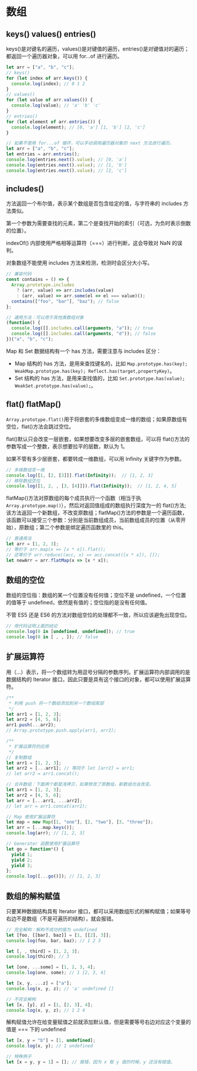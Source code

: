 # 数组

## keys() values() entries()

keys()是对键名的遍历，values()是对键值的遍历，entries()是对键值对的遍历；都返回一个遍历器对象，可以用 for...of 进行遍历。

```js
let arr = ["a", "b", "c"];
// keys()
for (let index of arr.keys()) {
  console.log(index); // 0 1 2
}
// values()
for (let value of arr.values()) {
  console.log(value); // 'a' 'b' 'c'
}
// entries()
for (let element of arr.entries()) {
  console.log(element); // [0, 'a'] [1, 'b'] [2, 'c']
}

// 如果不使用 for...of 循环，可以手动调用遍历器对象的 next 方法进行遍历。
let arr = ["a", "b", "c"];
let entries = arr.entries();
console.log(entries.next().value); // [0, 'a']
console.log(entries.next().value); // [1, 'b']
console.log(entries.next().value); // [2, 'c']
```

## includes()

方法返回一个布尔值，表示某个数组是否包含给定的值，与字符串的 includes 方法类似。

第一个参数为需要查找的元素，第二个是查找开始的索引（可选，为负时表示倒数的位置）。

indexOf() 内部使用严格相等运算符（===）进行判断，这会导致对 NaN 的误判。

对象数组不能使用 includes 方法来检测，检测时会区分大小写。

```js
// 兼容代码
const contains = () => {
  Array.prototype.includes
    ? (arr, value) => arr.includes(value)
    : (arr, value) => arr.some(el => el === value)();
  contains(["foo", "bar"], "baz"); // false
};

// 通用方法：可以用于其他类数组对象
(function() {
  console.log([].includes.call(arguments, "a")); // true
  console.log([].includes.call(arguments, "d")); // false
})("a", "b", "c");
```

Map 和 Set 数据结构有一个 has 方法，需要注意与 includes 区分：

- Map 结构的 has 方法，是用来查找键名的，比如 `Map.prototype.has(key); WeakMap.prototype.has(key); Reflect.has(target,propertyKey)`。
- Set 结构的 has 方法，是用来查找值的，比如 `Set.prototype.has(value); WeakSet.prototype.has(value);`。

## flat() flatMap()

`Array.prototype.flat()`用于将嵌套的多维数组变成一维的数组；如果原数组有空位，flat()方法会跳过空位。

flat()默认只会改变一层嵌套，如果想要改变多层的嵌套数组，可以将 flat()方法的参数写成一个整数，表示想要拉平的层数，默认为 1。

如果不管有多少层嵌套，都要转成一维数组，可以用 Infinity 关键字作为参数。

```js
// 多维数组变一维
console.log([1, [2, [3]]].flat(Infinity));  // [1, 2, 3]
// 移除数组空位
console.log([1, 2, , [3, [4]]]).flat(Infinity));  // [1, 2, 4, 5]
```

flatMap()方法对原数组的每个成员执行一个函数（相当于执 `Array.prototype.map()`），然后对返回值组成的数组执行深度为一的 flat()方法;该方法返回一个新数组，不改变原数组；flatMap()方法的参数是一个遍历函数，该函数可以接受三个参数：分别是当前数组成员，当前数组成员的位置（从零开始），原数组；第二个参数是绑定遍历函数里的 this。

```js
// 普通用法
let arr = [1, 2, 3];
// 等价于 arr.map(x => [x * x]).flat();
// 还等价于 arr.reduce((acc, x) => acc.concat([x * x]), []);
let newArr = arr.flatMap(x => [x * x]);
```

## 数组的空位

数组的空位指：数组的某一个位置没有任何值；空位不是 undefined，一个位置的值等于 undefined，依然是有值的；空位指的是没有任何值。

不管 ES5 还是 ES6 的方法对数组空位的处理都不一致，所以应该避免出现空位。

```js
// 用代码证明上面的结论
console.log(0 in [undefined, undefined]); // true
console.log(0 in [ , , ]); // false
```

## 扩展运算符

用（...）表示，将一个数组转为用逗号分隔的参数序列。扩展运算符内部调用的是数据结构的 Iterator 接口，因此只要是具有这个接口的对象，都可以使用扩展运算符。

```js
/**
 * 利用 push 将一个数组添加到另一个数组尾部
 */
let arr1 = [1, 2, 3];
let arr2 = [4, 5, 6];
arr1.push(...arr2);
// Array.prototype.push.apply(arr1, arr2);

/**
 * 扩展运算符的应用
 */
// 复制数组
let arr1 = [1, 2, 3];
let arr2 = [...arr1]; // 等同于 let [arr2] = arr1;
// let arr2 = arr1.concat();

// 合并数组：下面两个都是浅拷贝，如果修改了原数组，新数组也会改变。
let arr1 = [1, 2, 3];
let arr2 = [4, 5, 6];
let arr = [...arr1, ...arr2];
// let arr = arr1.concat(arr2);

// Map 使用扩展运算符
let map = new Map([1, "one"], [2, "two"], [3, "three"]);
let arr = [...map.keys()];
console.log(arr); // [1, 2, 3]

// Generator 函数使用扩展运算符
let go = function*() {
  yield 1;
  yield 2;
  yield 3;
};
console.log([...go()]); // [1, 2, 3]
```

## 数组的解构赋值

只要某种数据结构具有 Iterator 接口，都可以采用数组形式的解构赋值；如果等号右边不是数组（不是可遍历的结构），就会报错。

```js
// 完全解构：解构不成功的值为 undefined
let [foo, [[bar], baz]] = [1, [[2], 3]];
console.log(foo, bar, baz); // 1 2 3

let [, , third] = [1, 2, 3];
console.log(third); // 3

let [one, ...some] = [1, 2, 3, 4];
console.log(one, some); // 1 [2, 3, 4]

let [x, y, ...z] = ["a"];
console.log(x, y, z); // 'a' undefined []

// 不完全解构
let [x, [y], z] = [1, [2, 3], 4];
console.log(x, y, z); // 1 2 4
```

解构赋值允许在给变量赋值之前就添加默认值，但是需要等号右边对应这个变量的值是 === 下的 undefined

```js
let [x, y = "b"] = [1, undefined];
console.log(x, y); // 1 undefined

// 特殊例子
let [x = y, y = 1] = []; // 报错，因为 x 取 y 值的时候，y 还没有赋值。
```

